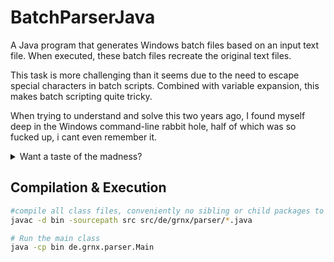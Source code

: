 # BatchParserJava

A Java program that generates Windows batch files based on an input text file. When executed, these batch files recreate the original text files.

This task is more challenging than it seems due to the need to escape special characters in batch scripts. Combined with variable expansion, this makes batch scripting quite tricky.

When trying to understand and solve this two years ago, I found myself deep in the Windows command-line rabbit hole, half of which was so fucked up, i cant even remember it.


<details>
<summary>Want a taste of the madness?</summary>

Check out this Stack Overflow thread on batch character escaping:

> [Batch Character Escaping](https://stackoverflow.com/questions/6828751/batch-character-escaping)

```



As dbhenham points out in this comment, a (MUCH) more detailed answer can be found in portions of this answer (originally by another user jeb and significantly edited and updated by dbhenham since) on a related but much more general question:

    parsing - How does the Windows Command Interpreter (CMD.EXE) parse scripts? - Stack Overflow

Note that, per dbhenham, this answer is:

    incorrect, misleading, and incomplete

I think this answer is still good enough, for almost all cases, but a careful reading of the above answer might be warranted depending on one's exact character escaping needs and the limitations of this answer.

The remaining has been adapted with permission of the author from the page Batch files - Escape Characters on Rob van der Woude's Scripting Pages site.
TLDR

Windows (and DOS) batch file character escaping is complicated:

        Much like the universe, if anyone ever does fully come to understand Batch then the language will instantly be replaced by an infinitely weirder and more complex version of itself. This has obviously happened at least once before ;)

Percent Sign %

% can be escaped as %% – "May not always be required [to be escaped] in doublequoted strings, just try"
Generally, Use a Caret ^

These characters "may not always be required [to be escaped] in doublequoted strings, but it won't hurt":

    ^
    &
    <
    >
    |

Example: echo a ^> b to print a > b on screen

' is "required [to be escaped] only in the FOR /F "subject" (i.e. between the parenthesis), unless backq is used"

` is "required [to be escaped] only in the FOR /F "subject" (i.e. between the parenthesis), if backq is used"

These characters are "required [to be escaped] only in the FOR /F "subject" (i.e. between the parenthesis), even in doublequoted strings":

    ,
    ;
    =
    (
    )

Double Escape Exclamation Points when Using Delayed Variable Expansion

! must be escaped ^^! when delayed variable expansion is active.
Double Double-Quotes in find Search Patterns

" → ""
Use a Backslash in findstr Regex Patterns

    \
    [
    ]
    "
    .
    *
    ?

Also

Rob commented further on this question (via email correspondence with myself):

    As for the answer, I'm afraid the chaos is even worse than the original poster realizes: requirements for escaping parentheses also depend on the string being inside a code block or not!

    I guess an automated tool could just insert a caret before every character, then doubling all percent signs - and it would still fail if the string is doublequoted!

Further, individual programs are responsible for parsing their command line arguments so some of the escaping required for, e.g. for sed or ssed, may be due to the specific programs called in the batch scripts.
```

</details>

## Compilation & Execution

```bash
#compile all class files, conveniently no sibling or child packages to worry about
javac -d bin -sourcepath src src/de/grnx/parser/*.java

# Run the main class
java -cp bin de.grnx.parser.Main
```